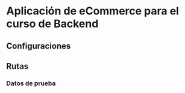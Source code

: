 # Aplicación de eCommerce para el curso de Backend

## Configuraciones

## Rutas

### Datos de prueba
